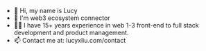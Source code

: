- 👋 Hi, my name is Lucy
- 🌱 I'm web3 ecosystem connector
- 💪🏼 I have 15+ years experience in web 1-3 front-end to full stack development and product management.
- 📫 Contact me at: lucyxliu.com/contact

<!---
leafvert/leafvert is a ✨ special ✨ repository because its `README.md` (this file) appears on your GitHub profile.
You can click the Preview link to take a look at your changes.
--->

